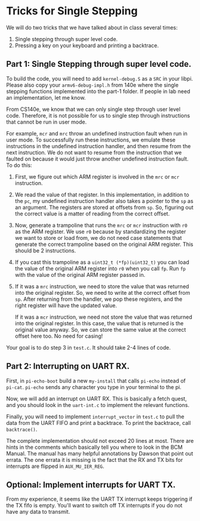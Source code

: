 # Tricks for Single Stepping
We will do two tricks that we have talked about in class several times:
1. Single stepping through super level code.
2. Pressing a key on your keyboard and printing a backtrace.

## Part 1: Single Stepping through super level code.
To build the code, you will need to add ```kernel-debug.S``` as a ```SRC``` in your libpi. Please also copy your ```armv6-debug-impl.h``` from 140e where the single stepping functions implemented into the part-1 folder. If people in lab need an implementation, let me know.

From CS140e, we know that we can only single step through user level code. Therefore, it is not possible for us to single step through instructions that cannot be run in user mode. 

For example, ```mcr``` and ```mrc``` throw an undefined instruction fault when run in user mode.
To successfully run these instructions, we emulate these instructions in the undefined instruction handler, and then resume from the next instruction. We do not want to resume from the instruction that we faulted on because it would just throw another undefined instruction fault.
To do this:
1. First, we figure out which ARM register is involved in the ```mrc``` or  ```mcr``` instruction.
2. We read the value of that register. In this implementation, in addition to the ```pc```, my undefined instruction handler also takes a pointer to the ```sp``` as an argument. The registers are stored at offsets from ```sp```. So, figuring out the correct value is a matter of reading from the correct offset.
3. Now, generate a trampoline that runs the ```mrc``` or  ```mcr``` instruction with ```r0``` as the ARM register. We use ```r0``` because by standardizing the register we want to store or load from, we do not need case statements that generate the correct trampoline based on the original ARM register. This should be 2 instructions.
4. If you cast this trampoline as a ```uint32_t (*fp)(uint32_t)``` you can load the value of the original ARM register into ```r0``` when you call ```fp```. Run ```fp``` with the value of the original ARM register passed in.
5. If it was a ```mrc``` instruction, we need to store the value that was returned into the original register. So, we need to write at the correct offset from ```sp```. After returning from the handler, we pop these registers, and the right register will have the updated value.

    If it was a ```mcr``` instruction, we need not store the value that was returned into the original register. In this case, the value that is returned is the original value anyway. So, we can store the same value at the correct offset here too. No need for casing!


Your goal is to do step 3 in ```test.c```. It should take 2-4 lines of code.
## Part 2: Interrupting on UART RX.

First, in ```pi-echo-boot``` build a new ```my-install``` that calls ```pi-echo``` instead of ```pi-cat```. ```pi-echo``` sends any character you type in your terminal to the pi. 
 
Now, we will add an interrupt on UART RX. This is basically a fetch quest, and you should look in the ```uart-int.c``` to implement the relevant functions.
 
Finally, you will need to implement ```interrupt_vector``` in ```test.c``` to pull the data from the UART FIFO and print a backtrace. To print the backtrace, call ```backtrace()```.
 
The complete implementation should not exceed 20 lines at most. There are hints in the comments which basically tell you where to look in the BCM Manual. The manual has many helpful annotations by Dawson that point out errata. The one errata it is missing is the fact that the RX and TX bits for interrupts are flipped in ```AUX_MU_IER_REG```.
 
 
## Optional: Implement interrupts for UART TX.
 
From my experience, it seems like the UART TX interrupt keeps triggering if the TX fifo is empty. You'll want to switch off TX interrupts if you do not have any data to transmit.
 